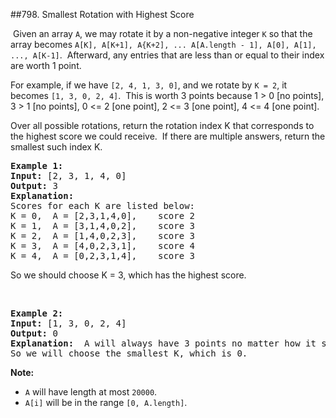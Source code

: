 ##798. Smallest Rotation with Highest Score
<p>&nbsp;Given an array <code>A</code>, we may rotate it by a non-negative integer <code>K</code> so that the array becomes <code>A[K], A[K+1], A{K+2], ... A[A.length - 1], A[0], A[1], ..., A[K-1]</code>.&nbsp; Afterward, any entries that are less than or equal to their index are worth 1 point.&nbsp;</p>

<p>For example, if we have <code>[2, 4, 1, 3, 0]</code>, and we rotate by <code>K = 2</code>, it becomes <code>[1, 3, 0, 2, 4]</code>.&nbsp; This is worth 3 points because 1 &gt; 0 [no points], 3 &gt; 1 [no points], 0 &lt;= 2 [one point], 2 &lt;= 3 [one point], 4 &lt;= 4 [one point].</p>

<p>Over all possible rotations, return the rotation index K that corresponds to the highest score we could receive.&nbsp; If there are multiple answers, return the smallest such index K.</p>

<pre>
<strong>Example 1:</strong>
<strong>Input:</strong> [2, 3, 1, 4, 0]
<strong>Output:</strong> 3
<strong>Explanation: </strong> 
Scores for each K are listed below: 
K = 0,  A = [2,3,1,4,0],    score 2
K = 1,  A = [3,1,4,0,2],    score 3
K = 2,  A = [1,4,0,2,3],    score 3
K = 3,  A = [4,0,2,3,1],    score 4
K = 4,  A = [0,2,3,1,4],    score 3
</pre>

<p>So we should choose K = 3, which has the highest score.</p>

<p>&nbsp;</p>

<pre>
<strong>Example 2:</strong>
<strong>Input:</strong> [1, 3, 0, 2, 4]
<strong>Output:</strong> 0
<strong>Explanation: </strong> A will always have 3 points no matter how it shifts.
So we will choose the smallest K, which is 0.
</pre>

<p><strong>Note:</strong></p>

<ul>
	<li><code>A</code>&nbsp;will have&nbsp;length at most <code>20000</code>.</li>
	<li><code>A[i]</code> will be in the range <code>[0, A.length]</code>.</li>
</ul>
